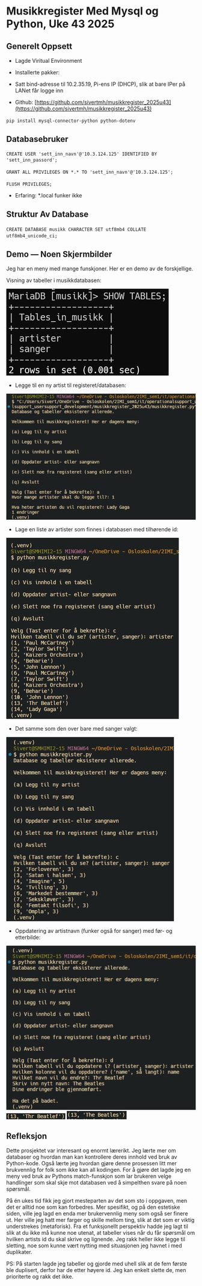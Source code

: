 # Musikkregister Med Mysql og Python, Uke 43 2025

## Generelt Oppsett

- Lagde Viritual Environment

- Installerte pakker:

- Satt bind-adresse til 10.2.35.19, Pi-ens IP (DHCP), slik at bare IPer på LANet får logge inn

- Github: [https://github.com/sivertmh/musikkregister_2025u43](https://github.com/sivertmh/musikkregister_2025u43)

``pip install mysql-connector-python python-dotenv``

## Databasebruker

```
CREATE USER 'sett_inn_navn'@'10.3.124.125' IDENTIFIED BY 'sett_inn_passord';

GRANT ALL PRIVILEGES ON *.* TO 'sett_inn_navn'@'10.3.124.125';

FLUSH PRIVILEGES;
```

- Erfaring: *.local funker ikke

## Struktur Av Database

``CREATE DATABASE musikk CHARACTER SET utf8mb4 COLLATE utf8mb4_unicode_ci;``

## Demo — Noen Skjermbilder

Jeg har en meny med mange funskjoner. Her er en demo av de forskjellige.

Visning av tabeller i musikkdatabasen:

![tabeller fra musikkdatabasen](./media/showtables.png)

* Legge til en ny artist til registeret/databasen:

![Legg til artist](./media/legg_til_artist.png)

* Lage en liste av artister som finnes i databasen med tilhørende id:

![Liste av artister i db](./media/liste_artister.png)

* Det samme som den over bare med sanger valgt:

![Liste av sanger i db](./media/liste_sanger.png)

* Oppdatering av artistnavn (funker også for sanger) med før- og etterbilde:

![Oppdatering av artistnavn](./media/oppdatere.png)
![Før oppdatering](./media/foer_oppdatering.png)
![Etter oppdatering](./media/etter_oppdatering.png)

## Refleksjon

Dette prosjektet var interesant og enormt lærerikt. Jeg lærte mer om databaser og hvordan man kan kontrollere deres innhold ved bruk av Python-kode. Også lærte jeg hvordan gjøre denne prosessen litt mer brukvennlig for folk som ikke kan all kodingen. For å gjøre det lagde jeg en meny ved bruk av Pythons match-funskjon som lar brukeren velge handlinger som skal skje mot databasen ved å simpelthen svare på noen spørsmål. 

På én ukes tid fikk jeg gjort mesteparten av det som sto i oppgaven, men det er alltid noe som kan forbedres. Mer spesifikt, og på den estetiske siden, ville jeg lagd en enda mer brukervennlig meny som også ser finere ut. Her ville jeg hatt mer farger og skille mellom ting, slik at det som er viktig understrekes (metaforisk). Fra et funksjonellt perspektiv hadde jeg lagt til slik at du ikke må kunne noe utenat, at tabeller vises når du får spørsmål om hvilken artists id du skal skrive og lignende. Jeg rakk heller ikke legge til sletting, noe som kunne vært nytting med situasjonen jeg havnet i med duplikater.

PS: På starten lagde jeg tabeller og gjorde med uhell slik at de fem første ble duplisert, derfor har de etter høyere id. Jeg kan enkelt slette de, men prioriterte og rakk det ikke.